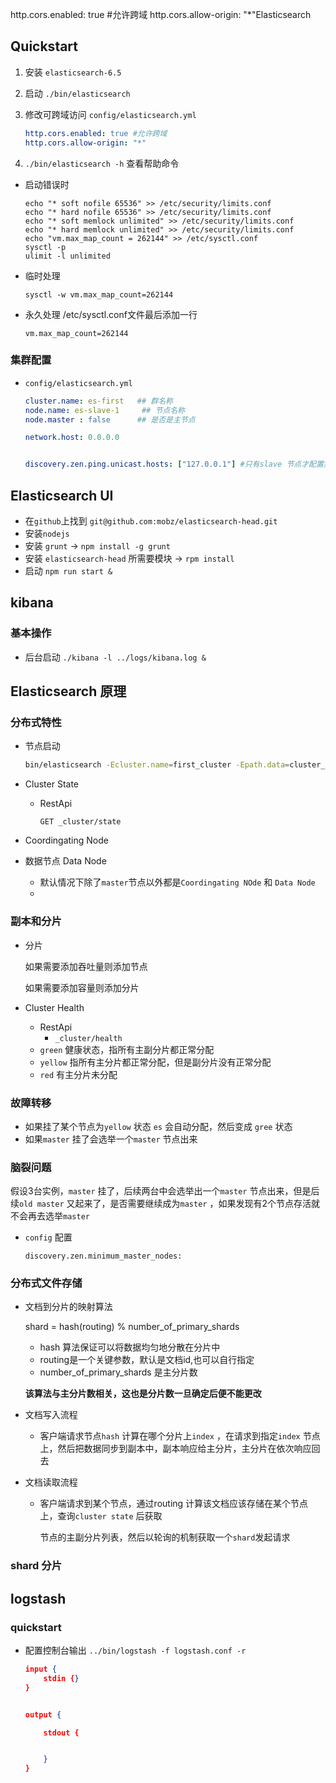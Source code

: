 http.cors.enabled: true #允许跨域
http.cors.allow-origin: "*"Elasticsearch

## Quickstart

1. 安装 `elasticsearch-6.5`

2. 启动 `./bin/elasticsearch`

3. 修改可跨域访问 `config/elasticsearch.yml`

   ```yaml
   http.cors.enabled: true #允许跨域
   http.cors.allow-origin: "*"
   ```

4. `./bin/elasticsearch -h` 查看帮助命令

* 启动错误时

  ```shell
  echo "* soft nofile 65536" >> /etc/security/limits.conf
  echo "* hard nofile 65536" >> /etc/security/limits.conf
  echo "* soft memlock unlimited" >> /etc/security/limits.conf
  echo "* hard memlock unlimited" >> /etc/security/limits.conf
  echo "vm.max_map_count = 262144" >> /etc/sysctl.conf
  sysctl -p
  ulimit -l unlimited
  ```
  
* 临时处理
  ```shell
  sysctl -w vm.max_map_count=262144
  ```
  
* 永久处理
  /etc/sysctl.conf文件最后添加一行
  ```shell
  vm.max_map_count=262144
  ```
  

### 集群配置

* `config/elasticsearch.yml`

  ```yaml
  cluster.name: es-first   ## 群名称
  node.name: es-slave-1     ## 节点名称
  node.master : false      ## 是否是主节点
  
  network.host: 0.0.0.0
  
  
  discovery.zen.ping.unicast.hosts: ["127.0.0.1"] #只有slave 节点才配置集群的IP 组，配置主节点IP 即可
  ```




## Elasticsearch UI 

* 在`github`上找到 `git@github.com:mobz/elasticsearch-head.git`
* 安装`nodejs`
* 安装 `grunt` -> `npm install -g grunt`
* 安装 `elasticsearch-head` 所需要模块 -> `rpm install`
* 启动 `npm run start &`



## kibana

### 基本操作

* 后台启动 `./kibana -l ../logs/kibana.log &`



## Elasticsearch 原理

### 分布式特性

* 节点启动 

  ```sh
  bin/elasticsearch -Ecluster.name=first_cluster -Epath.data=cluster_node1 -Enode.name=node1 -Ehttp.port=9201 -Enetwork.host=0.0.0.0 -Epath.logs=node1_logs -Ehttp.cors.enabled=true -Ehttp.cors.allow-origin="*" -d
  
  ```

* Cluster State

  * RestApi

    `GET _cluster/state`

* Coordingating Node

* 数据节点 Data Node

  * 默认情况下除了`master`节点以外都是`Coordingating NOde` 和 `Data Node`
  * 

### 副本和分片

* 分片

  如果需要添加吞吐量则添加节点

  如果需要添加容量则添加分片

* Cluster Health

  * RestApi
    * `_cluster/health`
  * `green` 健康状态，指所有主副分片都正常分配
  * `yellow` 指所有主分片都正常分配，但是副分片没有正常分配
  * `red` 有主分片未分配



### 故障转移

* 如果挂了某个节点为`yellow` 状态 `es` 会自动分配，然后变成 `gree` 状态
* 如果`master` 挂了会选举一个`master` 节点出来



### 脑裂问题

假设3台实例，`master` 挂了，后续两台中会选举出一个`master` 节点出来，但是后续`old master` 又起来了，是否需要继续成为`master` ，如果发现有2个节点存活就不会再去选举`master`

* `config` 配置

  `discovery.zen.minimum_master_nodes: `



### 分布式文件存储

* 文档到分片的映射算法

  shard = hash(routing) % number_of_primary_shards

  * hash 算法保证可以将数据均匀地分散在分片中
  * routing是一个关键参数，默认是文档id,也可以自行指定
  * number_of_primary_shards 是主分片数

  **该算法与主分片数相关，这也是分片数一旦确定后便不能更改**


* 文档写入流程

  * 客户端请求节点`hash` 计算在哪个分片上`index` ，在请求到指定`index` 节点上，然后把数据同步到副本中，副本响应给主分片，主分片在依次响应回去

* 文档读取流程

  * 客户端请求到某个节点，通过routing 计算该文档应该存储在某个节点上，查询`cluster state` 后获取 

    节点的主副分片列表，然后以轮询的机制获取一个`shard`发起请求

### shard 分片











## logstash

### quickstart

* 配置控制台输出 `../bin/logstash -f logstash.conf -r`

  ```json
  input {
      stdin {}
  }
  
  
  output {
  
      stdout {
  
  
      }
  }
  ```































































